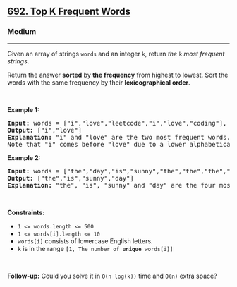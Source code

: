 <h2><a href="https://leetcode.com/problems/top-k-frequent-words/">692. Top K Frequent Words</a></h2><h3>Medium</h3><hr><div style="user-select: auto;"><p style="user-select: auto;">Given an array of strings <code style="user-select: auto;">words</code> and an integer <code style="user-select: auto;">k</code>, return <em style="user-select: auto;">the </em><code style="user-select: auto;">k</code><em style="user-select: auto;"> most frequent strings</em>.</p>

<p style="user-select: auto;">Return the answer <strong style="user-select: auto;">sorted</strong> by <strong style="user-select: auto;">the frequency</strong> from highest to lowest. Sort the words with the same frequency by their <strong style="user-select: auto;">lexicographical order</strong>.</p>

<p style="user-select: auto;">&nbsp;</p>
<p style="user-select: auto;"><strong style="user-select: auto;">Example 1:</strong></p>

<pre style="user-select: auto;"><strong style="user-select: auto;">Input:</strong> words = ["i","love","leetcode","i","love","coding"], k = 2
<strong style="user-select: auto;">Output:</strong> ["i","love"]
<strong style="user-select: auto;">Explanation:</strong> "i" and "love" are the two most frequent words.
Note that "i" comes before "love" due to a lower alphabetical order.
</pre>

<p style="user-select: auto;"><strong style="user-select: auto;">Example 2:</strong></p>

<pre style="user-select: auto;"><strong style="user-select: auto;">Input:</strong> words = ["the","day","is","sunny","the","the","the","sunny","is","is"], k = 4
<strong style="user-select: auto;">Output:</strong> ["the","is","sunny","day"]
<strong style="user-select: auto;">Explanation:</strong> "the", "is", "sunny" and "day" are the four most frequent words, with the number of occurrence being 4, 3, 2 and 1 respectively.
</pre>

<p style="user-select: auto;">&nbsp;</p>
<p style="user-select: auto;"><strong style="user-select: auto;">Constraints:</strong></p>

<ul style="user-select: auto;">
	<li style="user-select: auto;"><code style="user-select: auto;">1 &lt;= words.length &lt;= 500</code></li>
	<li style="user-select: auto;"><code style="user-select: auto;">1 &lt;= words[i].length &lt;= 10</code></li>
	<li style="user-select: auto;"><code style="user-select: auto;">words[i]</code> consists of lowercase English letters.</li>
	<li style="user-select: auto;"><code style="user-select: auto;">k</code> is in the range <code style="user-select: auto;">[1, The number of <strong style="user-select: auto;">unique</strong> words[i]]</code></li>
</ul>

<p style="user-select: auto;">&nbsp;</p>
<p style="user-select: auto;"><strong style="user-select: auto;">Follow-up:</strong> Could you solve it in <code style="user-select: auto;">O(n log(k))</code> time and <code style="user-select: auto;">O(n)</code> extra space?</p>
</div>